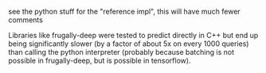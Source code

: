 

see the python stuff for the "reference impl", this will have much fewer comments


Libraries like frugally-deep were tested to predict directly in C++ but end up being significantly slower (by a factor of about 5x on every 1000 queries) than calling the python interpreter (probably because batching is not possible in frugally-deep, but is possible in tensorflow). 